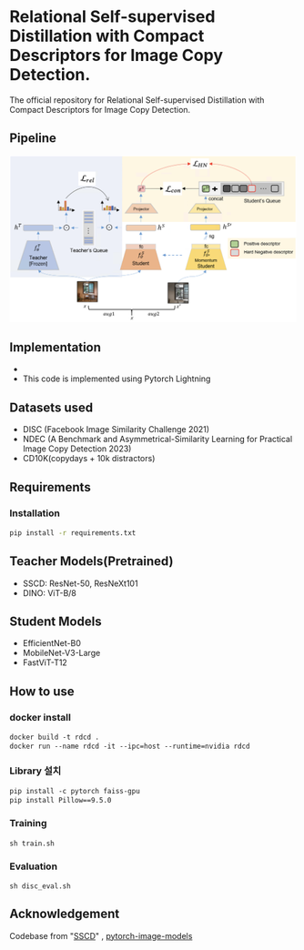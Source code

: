 

# Relational Self-supervised Distillation with Compact Descriptors for Image Copy Detection.
The official repository for Relational Self-supervised Distillation with Compact Descriptors for Image Copy Detection.

## Pipeline

![framework](figs/framework.png)

## Implementation
- 
- This code is implemented using Pytorch Lightning


## Datasets used
- DISC (Facebook Image Similarity Challenge 2021)
- NDEC (A Benchmark and Asymmetrical-Similarity Learning for Practical Image Copy
Detection 2023)
- CD10K(copydays + 10k distractors)

## Requirements

### Installation

```bash
pip install -r requirements.txt

```

## Teacher Models(Pretrained)
- SSCD: ResNet-50, ResNeXt101
- DINO: ViT-B/8

## Student Models
- EfficientNet-B0
- MobileNet-V3-Large
- FastViT-T12

## How to use

### docker install
```
docker build -t rdcd .
docker run --name rdcd -it --ipc=host --runtime=nvidia rdcd
```

### Library 설치
```
pip install -c pytorch faiss-gpu
pip install Pillow==9.5.0
```

### Training
```
sh train.sh
```

### Evaluation
```
sh disc_eval.sh
```

## Acknowledgement

Codebase from "[SSCD](https://github.com/facebookresearch/sscd-copy-detection)" , [pytorch-image-models](https://github.com/rwightman/pytorch-image-models)
